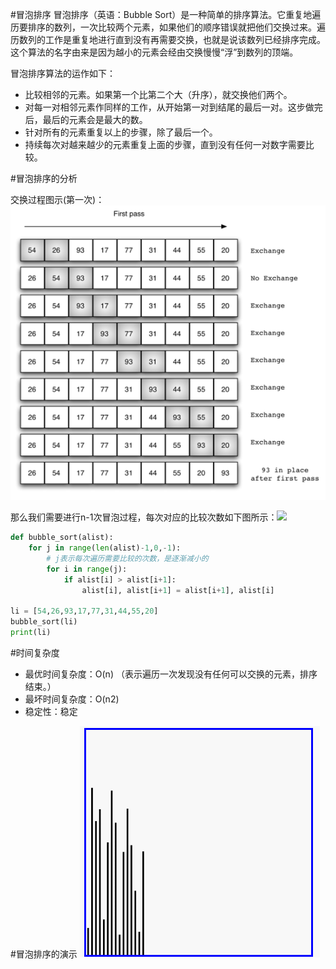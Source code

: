 #冒泡排序
冒泡排序（英语：Bubble Sort）是一种简单的排序算法。它重复地遍历要排序的数列，一次比较两个元素，如果他们的顺序错误就把他们交换过来。遍历数列的工作是重复地进行直到没有再需要交换，也就是说该数列已经排序完成。这个算法的名字由来是因为越小的元素会经由交换慢慢“浮”到数列的顶端。

冒泡排序算法的运作如下：

- 比较相邻的元素。如果第一个比第二个大（升序），就交换他们两个。
- 对每一对相邻元素作同样的工作，从开始第一对到结尾的最后一对。这步做完后，最后的元素会是最大的数。
- 针对所有的元素重复以上的步骤，除了最后一个。
- 持续每次对越来越少的元素重复上面的步骤，直到没有任何一对数字需要比较。

#冒泡排序的分析

交换过程图示(第一次)：
![](/assets/bubblesort.jpg)

那么我们需要进行n-1次冒泡过程，每次对应的比较次数如下图所示：![
](/assets/1.bmp)

```python
def bubble_sort(alist):
    for j in range(len(alist)-1,0,-1):
        # j表示每次遍历需要比较的次数，是逐渐减小的
        for i in range(j):
            if alist[i] > alist[i+1]:
                alist[i], alist[i+1] = alist[i+1], alist[i]

li = [54,26,93,17,77,31,44,55,20]
bubble_sort(li)
print(li)
```
#时间复杂度
- 最优时间复杂度：O(n) （表示遍历一次发现没有任何可以交换的元素，排序结束。）
- 最坏时间复杂度：O(n2)
- 稳定性：稳定

#冒泡排序的演示
![](/assets/bubble.gif)